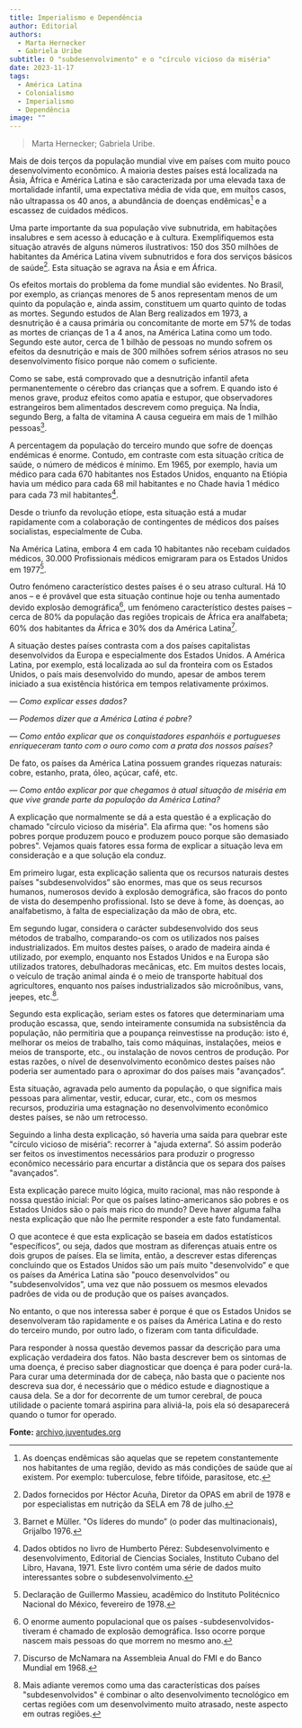 ```yaml
---
title: Imperialismo e Dependência
author: Editorial
authors:
  - Marta Hernecker
  - Gabriela Uribe
subtitle: O "subdesenvolvimento" e o "círculo vicioso da miséria"
date: 2023-11-17
tags:
  - América Latina
  - Colonialismo
  - Imperialismo
  - Dependência
image: ""
---
```


> Marta Hernecker; Gabriela Uribe.

Mais de dois terços da população mundial vive em países com muito pouco desenvolvimento econômico. A maioria destes países está localizada na Ásia, África e América Latina e são caracterizada por uma elevada taxa de mortalidade infantil, uma expectativa média de vida que, em muitos casos, não ultrapassa os 40 anos, a abundância de doenças endêmicas[^1] e a escassez de cuidados médicos.

Uma parte importante da sua população vive subnutrida, em habitações insalubres e sem acesso à educação e à cultura. Exemplifiquemos esta situação através de alguns números ilustrativos: 150 dos 350 milhões de habitantes da América Latina vivem subnutridos e fora dos serviços básicos de saúde[^2]. Esta situação se agrava na Ásia e em África.

Os efeitos mortais do problema da fome mundial são evidentes. No Brasil, por exemplo, as crianças menores de 5 anos representam menos de um quinto da população e, ainda assim, constituem um quarto quinto de todas as mortes. Segundo estudos de Alan Berg realizados em 1973, a desnutrição é a causa primária ou concomitante de morte em 57% de todas as mortes de crianças de 1 a 4 anos, na América Latina como um todo. Segundo este autor, cerca de 1 bilhão de pessoas no mundo sofrem os efeitos da desnutrição e mais de 300 milhões sofrem sérios atrasos no seu desenvolvimento físico porque não comem o suficiente.

Como se sabe, está comprovado que a desnutrição infantil afeta permanentemente o cérebro das crianças que a sofrem. E quando isto é menos grave, produz efeitos como apatia e estupor, que observadores estrangeiros bem alimentados descrevem como preguiça. Na Índia, segundo Berg, a falta de vitamina A causa cegueira em mais de 1 milhão pessoas[^3].

A percentagem da população do terceiro mundo que sofre de doenças endémicas é enorme. Contudo, em contraste com esta situação crítica de saúde, o número de médicos é mínimo. Em 1965, por exemplo, havia um médico para cada 670 habitantes nos Estados Unidos, enquanto na Etiópia havia um médico para cada 68 mil habitantes e no Chade havia 1 médico para cada 73 mil habitantes[^4].

Desde o triunfo da revolução etíope, esta situação está a mudar rapidamente com a colaboração de contingentes de médicos dos países socialistas, especialmente de Cuba.

Na América Latina, embora 4 em cada 10 habitantes não recebam cuidados médicos, 30.000 Profissionais médicos emigraram para os Estados Unidos em 1977[^5].

Outro fenómeno característico destes países é o seu atraso cultural. Há 10 anos – e é provável que esta situação continue hoje ou tenha aumentado devido explosão demográfica[^6], um fenómeno característico destes países – cerca de 80% da população das regiões tropicais de África era analfabeta; 60% dos habitantes da África e 30% dos da América Latina[^7].

A situação destes países contrasta com a dos países capitalistas desenvolvidos da Europa e especialmente dos Estados Unidos. A América Latina, por exemplo, está localizada ao sul da fronteira com os Estados Unidos, o país mais desenvolvido do mundo, apesar de ambos terem iniciado a sua existência histórica em tempos relativamente próximos.

*— Como explicar esses dados?*

*— Podemos dizer que a América Latina é pobre?*

*— Como então explicar que os conquistadores espanhóis e portugueses enriqueceram tanto com o ouro como com a prata dos nossos países?*

De fato, os países da América Latina possuem grandes riquezas naturais: cobre, estanho, prata, óleo, açúcar, café, etc.

*— Como então explicar por que chegamos à atual situação de miséria em que vive grande parte da população da América Latina?*

A explicação que normalmente se dá a esta questão é a explicação do chamado "círculo vicioso da miséria". Ela afirma que: "os homens são pobres porque produzem pouco e produzem pouco porque são demasiado pobres". Vejamos quais fatores essa forma de explicar a situação leva em consideração e a que solução ela conduz.

Em primeiro lugar, esta explicação salienta que os recursos naturais destes países "subdesenvolvidos” são enormes, mas que os seus recursos humanos, numerosos devido à explosão demográfica, são fracos do ponto de vista do desempenho profissional. Isto se deve à fome, às doenças, ao analfabetismo, à falta de especialização da mão de obra, etc.

Em segundo lugar, considera o carácter subdesenvolvido dos seus métodos de trabalho, comparando-os com os utilizados nos países industrializados. Em muitos destes países, o arado de madeira ainda é utilizado, por exemplo, enquanto nos Estados Unidos e na Europa são utilizados tratores, debulhadoras mecânicas, etc. Em muitos destes locais, o veículo de tração animal ainda é o meio de transporte habitual dos agricultores, enquanto nos países industrializados são microônibus, vans, jeepes, etc.[^8].

Segundo esta explicação, seriam estes os fatores que determinariam uma produção escassa, que, sendo inteiramente consumida na subsistência da população, não permitiria que a poupança reinvestisse na produção: isto é, melhorar os meios de trabalho, tais como máquinas, instalações, meios e meios de transporte, etc., ou instalação de novos centros de produção. Por estas razões, o nível de desenvolvimento econômico destes países não poderia ser aumentado para o aproximar do dos países mais "avançados”.

Esta situação, agravada pelo aumento da população, o que significa mais pessoas para alimentar, vestir, educar, curar, etc., com os mesmos recursos, produziria uma estagnação no desenvolvimento econômico destes países, se não um retrocesso.

Seguindo a linha desta explicação, só haveria uma saída para quebrar este "círculo vicioso de miséria”: recorrer à "ajuda externa”. Só assim poderão ser feitos os investimentos necessários para produzir o progresso econômico necessário para encurtar a distância que os separa dos países "avançados”.

Esta explicação parece muito lógica, muito racional, mas não responde à nossa questão inicial: Por que os países latino-americanos são pobres e os Estados Unidos são o país mais rico do mundo? Deve haver alguma falha nesta explicação que não lhe permite responder a este fato fundamental.

O que acontece é que esta explicação se baseia em dados estatísticos "específicos”, ou seja, dados que mostram as diferenças atuais entre os dois grupos de países. Ela se limita, então, a descrever estas diferenças concluindo que os Estados Unidos são um país muito "desenvolvido” e que os países da América Latina são "pouco desenvolvidos” ou "subdesenvolvidos”, uma vez que não possuem os mesmos elevados padrões de vida ou de produção que os países avançados.

No entanto, o que nos interessa saber é porque é que os Estados Unidos se desenvolveram tão rapidamente e os países da América Latina e do resto do terceiro mundo, por outro lado, o fizeram com tanta dificuldade.

Para responder à nossa questão devemos passar da descrição para uma explicação verdadeira dos fatos. Não basta descrever bem os sintomas de uma doença, é preciso saber diagnosticar que doença é para poder curá-la. Para curar uma determinada dor de cabeça, não basta que o paciente nos descreva sua dor, é necessário que o médico estude e diagnostique a causa dela. Se a dor for decorrente de um tumor cerebral, de pouca utilidade o paciente tomará aspirina para aliviá-la, pois ela só desaparecerá quando o tumor for operado.

**Fonte:** [archivo.juventudes.org](https://archivo.juventudes.org/textos/Marta%20Harnecker/Imperialismo%20y%20dependencia.pdf)

[^1]: As doenças endêmicas são aquelas que se repetem constantemente nos habitantes de uma região, devido as más condições de saúde que aí existem. Por exemplo: tuberculose, febre tifóide, parasitose, etc.

[^2]: Dados fornecidos por Héctor Acuña, Diretor da OPAS em abril de 1978 e por especialistas em nutrição da SELA em 78 de julho.

[^3]: Barnet e Müller. "Os líderes do mundo” (o poder das multinacionais), Grijalbo 1976.

[^4]: Dados obtidos no livro de Humberto Pérez: Subdesenvolvimento e desenvolvimento, Editorial de Ciencias Sociales, Instituto Cubano del Libro, Havana, 1971. Este livro contém uma série de dados muito interessantes sobre o subdesenvolvimento.

[^5]: Declaração de Guillermo Massieu, acadêmico do Instituto Politécnico Nacional do México, fevereiro de 1978.

[^6]: O enorme aumento populacional que os países -subdesenvolvidos- tiveram é chamado de explosão demográfica. Isso ocorre porque nascem mais pessoas do que morrem no mesmo ano.

[^7]: Discurso de McNamara na Assembleia Anual do FMI e do Banco Mundial em 1968.

[^8]: Mais adiante veremos como uma das características dos países "subdesenvolvidos" é combinar o alto desenvolvimento tecnológico em certas regiões com um desenvolvimento muito atrasado, neste aspecto em outras regiões.